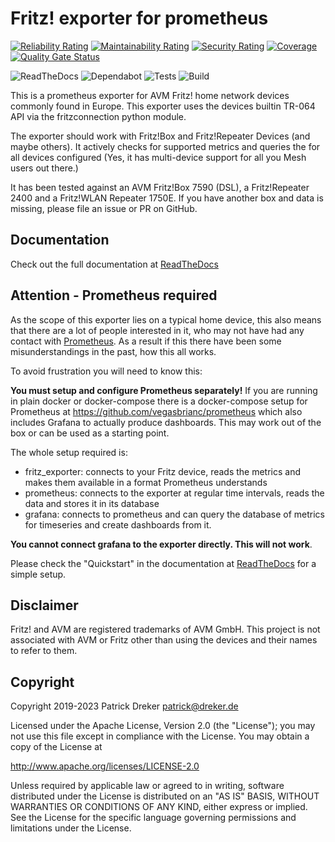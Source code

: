 # Fritz! exporter for prometheus

[![Reliability Rating](https://sonarcloud.io/api/project_badges/measure?project=pdreker_fritz_exporter&metric=reliability_rating)](https://sonarcloud.io/summary/new_code?id=pdreker_fritz_exporter) [![Maintainability Rating](https://sonarcloud.io/api/project_badges/measure?project=pdreker_fritz_exporter&metric=sqale_rating)](https://sonarcloud.io/summary/new_code?id=pdreker_fritz_exporter) [![Security Rating](https://sonarcloud.io/api/project_badges/measure?project=pdreker_fritz_exporter&metric=security_rating)](https://sonarcloud.io/summary/new_code?id=pdreker_fritz_exporter) [![Coverage](https://sonarcloud.io/api/project_badges/measure?project=pdreker_fritz_exporter&metric=coverage)](https://sonarcloud.io/summary/new_code?id=pdreker_fritz_exporter) [![Quality Gate Status](https://sonarcloud.io/api/project_badges/measure?project=pdreker_fritz_exporter&metric=alert_status)](https://sonarcloud.io/summary/new_code?id=pdreker_fritz_exporter)

![ReadTheDocs](https://readthedocs.org/projects/docs/badge/?version=latest) ![Dependabot](https://img.shields.io/badge/dependabot-025E8C?style=flat&logo=dependabot&logoColor=white) ![Tests](https://img.shields.io/github/actions/workflow/status/pdreker/fritz_exporter/run-tests.yaml?label=Tests) ![Build](https://img.shields.io/github/actions/workflow/status/pdreker/fritz_exporter/build-trunk.yaml?branch=main)

This is a prometheus exporter for AVM Fritz! home network devices commonly found in Europe. This exporter uses the devices builtin TR-064 API via the fritzconnection python module.

The exporter should work with Fritz!Box and Fritz!Repeater Devices (and maybe others). It actively checks for supported metrics and queries the for all devices configured (Yes, it has multi-device support for all you Mesh users out there.)

It has been tested against an AVM Fritz!Box 7590 (DSL), a Fritz!Repeater 2400 and a Fritz!WLAN Repeater 1750E. If you have another box and data is missing, please file an issue or PR on GitHub.

## Documentation

Check out the full documentation at [ReadTheDocs](https://fritz-exporter.readthedocs.io/)

## Attention - Prometheus required

As the scope of this exporter lies on a typical home device, this also means that there are a lot of people interested in it, who may not have had any contact with [Prometheus](https://prometheus.io/). As a result if this there have been some misunderstandings in the past, how this all works.

To avoid frustration you will need to know this:

**You must setup and configure Prometheus separately!** If you are running in plain docker or docker-compose there is a docker-compose setup for Prometheus at <https://github.com/vegasbrianc/prometheus> which also includes Grafana to actually produce dashboards. This may work out of the box or can be used as a starting point.

The whole setup required is:

* fritz_exporter: connects to your Fritz device, reads the metrics and makes them available in a format Prometheus understands
* prometheus: connects to the exporter at regular time intervals, reads the data and stores it in its database
* grafana: connects to prometheus and can query the database of metrics for timeseries and create dashboards from it.

**You cannot connect grafana to the exporter directly. This will not work**.

Please check the "Quickstart" in the documentation at [ReadTheDocs](https://fritz-exporter.readthedocs.io) for a simple setup.

## Disclaimer

Fritz! and AVM are registered trademarks of AVM GmbH. This project is not associated with AVM or Fritz other than using the devices and their names to refer to them.

## Copyright

Copyright 2019-2023 Patrick Dreker <patrick@dreker.de>

Licensed under the Apache License, Version 2.0 (the "License");
you may not use this file except in compliance with the License.
You may obtain a copy of the License at

  <http://www.apache.org/licenses/LICENSE-2.0>

Unless required by applicable law or agreed to in writing, software
distributed under the License is distributed on an "AS IS" BASIS,
WITHOUT WARRANTIES OR CONDITIONS OF ANY KIND, either express or implied.
See the License for the specific language governing permissions and
limitations under the License.
